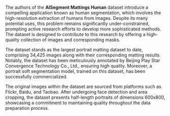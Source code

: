 The authors of the **AISegment Mattings Human** dataset introduce a compelling application known as human segmentation, which involves the high-resolution extraction of humans from images. Despite its many potential uses, this problem remains significantly under-constrained, prompting active research efforts to develop more sophisticated methods. The dataset is designed to contribute to this research by offering a high-quality collection of images and corresponding masks.

The dataset stands as the largest portrait matting dataset to date, comprising 34,425 images along with their corresponding matting results. Notably, the dataset has been meticulously annotated by Beijing Play Star Convergence Technology Co., Ltd., ensuring high quality. Moreover, a portrait soft segmentation model, trained on this dataset, has been successfully commercialized.

The original images within the dataset are sourced from platforms such as Flickr, Baidu, and Taobao. After undergoing face detection and area cropping, the dataset presents half-length portraits of dimensions 600x800, showcasing a commitment to maintaining quality throughout the data preparation process.
